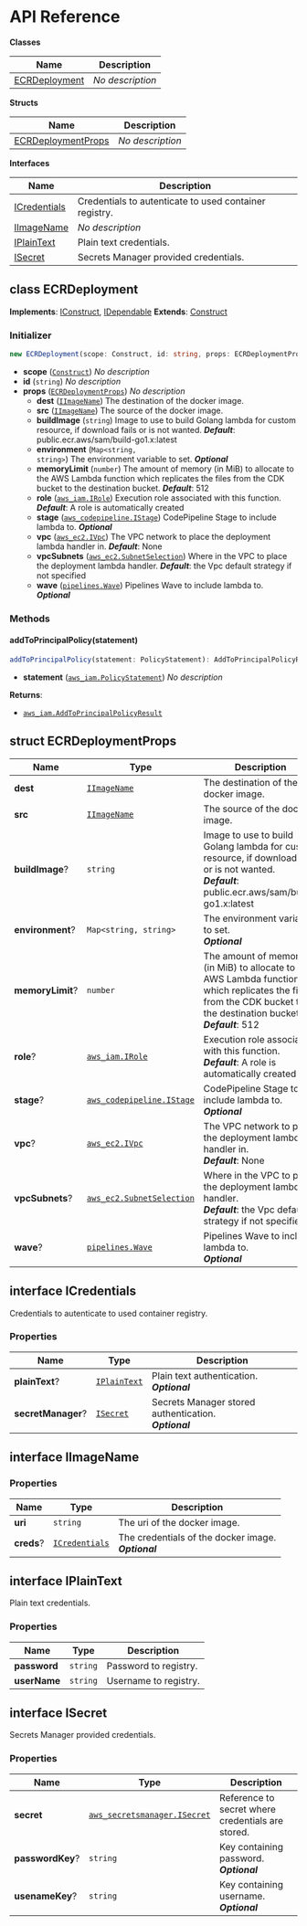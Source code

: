 # API Reference

**Classes**

Name|Description
----|-----------
[ECRDeployment](#cdk-ecr-deployment-ecrdeployment)|*No description*


**Structs**

Name|Description
----|-----------
[ECRDeploymentProps](#cdk-ecr-deployment-ecrdeploymentprops)|*No description*


**Interfaces**

Name|Description
----|-----------
[ICredentials](#cdk-ecr-deployment-icredentials)|Credentials to autenticate to used container registry.
[IImageName](#cdk-ecr-deployment-iimagename)|*No description*
[IPlainText](#cdk-ecr-deployment-iplaintext)|Plain text credentials.
[ISecret](#cdk-ecr-deployment-isecret)|Secrets Manager provided credentials.



## class ECRDeployment  <a id="cdk-ecr-deployment-ecrdeployment"></a>



__Implements__: [IConstruct](#constructs-iconstruct), [IDependable](#constructs-idependable)
__Extends__: [Construct](#constructs-construct)

### Initializer




```ts
new ECRDeployment(scope: Construct, id: string, props: ECRDeploymentProps)
```

* **scope** (<code>[Construct](#constructs-construct)</code>)  *No description*
* **id** (<code>string</code>)  *No description*
* **props** (<code>[ECRDeploymentProps](#cdk-ecr-deployment-ecrdeploymentprops)</code>)  *No description*
  * **dest** (<code>[IImageName](#cdk-ecr-deployment-iimagename)</code>)  The destination of the docker image. 
  * **src** (<code>[IImageName](#cdk-ecr-deployment-iimagename)</code>)  The source of the docker image. 
  * **buildImage** (<code>string</code>)  Image to use to build Golang lambda for custom resource, if download fails or is not wanted. __*Default*__: public.ecr.aws/sam/build-go1.x:latest
  * **environment** (<code>Map<string, string></code>)  The environment variable to set. __*Optional*__
  * **memoryLimit** (<code>number</code>)  The amount of memory (in MiB) to allocate to the AWS Lambda function which replicates the files from the CDK bucket to the destination bucket. __*Default*__: 512
  * **role** (<code>[aws_iam.IRole](#aws-cdk-lib-aws-iam-irole)</code>)  Execution role associated with this function. __*Default*__: A role is automatically created
  * **stage** (<code>[aws_codepipeline.IStage](#aws-cdk-lib-aws-codepipeline-istage)</code>)  CodePipeline Stage to include lambda to. __*Optional*__
  * **vpc** (<code>[aws_ec2.IVpc](#aws-cdk-lib-aws-ec2-ivpc)</code>)  The VPC network to place the deployment lambda handler in. __*Default*__: None
  * **vpcSubnets** (<code>[aws_ec2.SubnetSelection](#aws-cdk-lib-aws-ec2-subnetselection)</code>)  Where in the VPC to place the deployment lambda handler. __*Default*__: the Vpc default strategy if not specified
  * **wave** (<code>[pipelines.Wave](#aws-cdk-lib-pipelines-wave)</code>)  Pipelines Wave to include lambda to. __*Optional*__


### Methods


#### addToPrincipalPolicy(statement) <a id="cdk-ecr-deployment-ecrdeployment-addtoprincipalpolicy"></a>



```ts
addToPrincipalPolicy(statement: PolicyStatement): AddToPrincipalPolicyResult
```

* **statement** (<code>[aws_iam.PolicyStatement](#aws-cdk-lib-aws-iam-policystatement)</code>)  *No description*

__Returns__:
* <code>[aws_iam.AddToPrincipalPolicyResult](#aws-cdk-lib-aws-iam-addtoprincipalpolicyresult)</code>



## struct ECRDeploymentProps  <a id="cdk-ecr-deployment-ecrdeploymentprops"></a>






Name | Type | Description 
-----|------|-------------
**dest** | <code>[IImageName](#cdk-ecr-deployment-iimagename)</code> | The destination of the docker image.
**src** | <code>[IImageName](#cdk-ecr-deployment-iimagename)</code> | The source of the docker image.
**buildImage**? | <code>string</code> | Image to use to build Golang lambda for custom resource, if download fails or is not wanted.<br/>__*Default*__: public.ecr.aws/sam/build-go1.x:latest
**environment**? | <code>Map<string, string></code> | The environment variable to set.<br/>__*Optional*__
**memoryLimit**? | <code>number</code> | The amount of memory (in MiB) to allocate to the AWS Lambda function which replicates the files from the CDK bucket to the destination bucket.<br/>__*Default*__: 512
**role**? | <code>[aws_iam.IRole](#aws-cdk-lib-aws-iam-irole)</code> | Execution role associated with this function.<br/>__*Default*__: A role is automatically created
**stage**? | <code>[aws_codepipeline.IStage](#aws-cdk-lib-aws-codepipeline-istage)</code> | CodePipeline Stage to include lambda to.<br/>__*Optional*__
**vpc**? | <code>[aws_ec2.IVpc](#aws-cdk-lib-aws-ec2-ivpc)</code> | The VPC network to place the deployment lambda handler in.<br/>__*Default*__: None
**vpcSubnets**? | <code>[aws_ec2.SubnetSelection](#aws-cdk-lib-aws-ec2-subnetselection)</code> | Where in the VPC to place the deployment lambda handler.<br/>__*Default*__: the Vpc default strategy if not specified
**wave**? | <code>[pipelines.Wave](#aws-cdk-lib-pipelines-wave)</code> | Pipelines Wave to include lambda to.<br/>__*Optional*__



## interface ICredentials  <a id="cdk-ecr-deployment-icredentials"></a>


Credentials to autenticate to used container registry.

### Properties


Name | Type | Description 
-----|------|-------------
**plainText**? | <code>[IPlainText](#cdk-ecr-deployment-iplaintext)</code> | Plain text authentication.<br/>__*Optional*__
**secretManager**? | <code>[ISecret](#cdk-ecr-deployment-isecret)</code> | Secrets Manager stored authentication.<br/>__*Optional*__



## interface IImageName  <a id="cdk-ecr-deployment-iimagename"></a>




### Properties


Name | Type | Description 
-----|------|-------------
**uri** | <code>string</code> | The uri of the docker image.
**creds**? | <code>[ICredentials](#cdk-ecr-deployment-icredentials)</code> | The credentials of the docker image.<br/>__*Optional*__



## interface IPlainText  <a id="cdk-ecr-deployment-iplaintext"></a>


Plain text credentials.

### Properties


Name | Type | Description 
-----|------|-------------
**password** | <code>string</code> | Password to registry.
**userName** | <code>string</code> | Username to registry.



## interface ISecret  <a id="cdk-ecr-deployment-isecret"></a>


Secrets Manager provided credentials.

### Properties


Name | Type | Description 
-----|------|-------------
**secret** | <code>[aws_secretsmanager.ISecret](#aws-cdk-lib-aws-secretsmanager-isecret)</code> | Reference to secret where credentials are stored.
**passwordKey**? | <code>string</code> | Key containing password.<br/>__*Optional*__
**usenameKey**? | <code>string</code> | Key containing username.<br/>__*Optional*__



